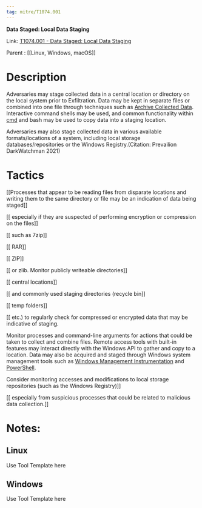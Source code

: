 ```yaml
---
tag: mitre/T1074.001
---
```


**Data Staged: Local Data Staging**

Link: [T1074.001 - Data Staged: Local Data Staging](https://attack.mitre.org/techniques/T1074/001)

Parent : [[Linux, Windows, macOS]]


# Description

Adversaries may stage collected data in a central location or directory on the local system prior to Exfiltration. Data may be kept in separate files or combined into one file through techniques such as [Archive Collected Data](https://attack.mitre.org/techniques/T1560). Interactive command shells may be used, and common functionality within [cmd](https://attack.mitre.org/software/S0106) and bash may be used to copy data into a staging location.

Adversaries may also stage collected data in various available formats/locations of a system, including local storage databases/repositories or the Windows Registry.(Citation: Prevailion DarkWatchman 2021)

# Tactics


[[Processes that appear to be reading files from disparate locations and writing them to the same directory or file may be an indication of data being staged]]

[[ especially if they are suspected of performing encryption or compression on the files]]

[[ such as 7zip]]

[[ RAR]]

[[ ZIP]]

[[ or zlib. Monitor publicly writeable directories]]

[[ central locations]]

[[ and commonly used staging directories (recycle bin]]

[[ temp folders]]

[[ etc.) to regularly check for compressed or encrypted data that may be indicative of staging.

Monitor processes and command-line arguments for actions that could be taken to collect and combine files. Remote access tools with built-in features may interact directly with the Windows API to gather and copy to a location. Data may also be acquired and staged through Windows system management tools such as [Windows Management Instrumentation](https://attack.mitre.org/techniques/T1047) and [PowerShell](https://attack.mitre.org/techniques/T1059/001).

Consider monitoring accesses and modifications to local storage repositories (such as the Windows Registry)]]

[[ especially from suspicious processes that could be related to malicious data collection.]]


# Notes:

## Linux

Use Tool Template here

## Windows

Use Tool Template here